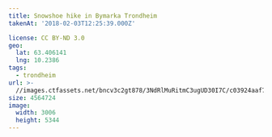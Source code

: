 ```yaml
---
title: Snowshoe hike in Bymarka Trondheim
takenAt: '2018-02-03T12:25:39.000Z'

license: CC BY-ND 3.0
geo:
  lat: 63.406141
  lng: 10.2386
tags:
  - trondheim
url: >-
  //images.ctfassets.net/bncv3c2gt878/3NdRlMuRitmC3ugUD30I7C/c03924aaf78aa0b8ee1c989233f3b784/snowshoe-hike-in-bymarka-trondheim_39163718815_o
size: 4564724
image:
  width: 3006
  height: 5344
---
```

